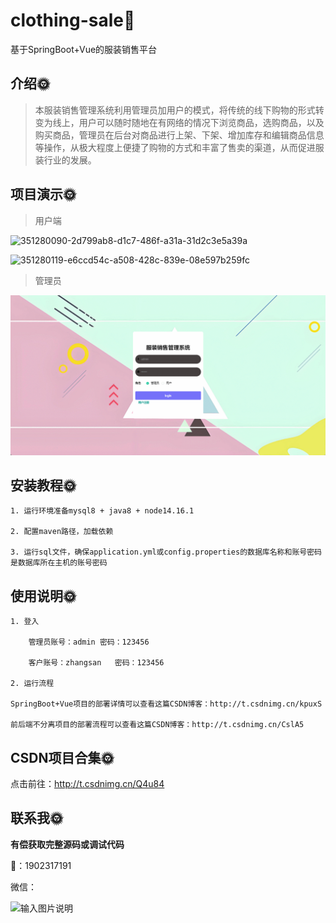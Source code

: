 # clothing-sale🎂

基于SpringBoot+Vue的服装销售平台

## 介绍🌞

> 本服装销售管理系统利用管理员加用户的模式，将传统的线下购物的形式转变为线上，用户可以随时随地在有网络的情况下浏览商品，选购商品，以及购买商品，管理员在后台对商品进行上架、下架、增加库存和编辑商品信息等操作，从极大程度上便捷了购物的方式和丰富了售卖的渠道，从而促进服装行业的发展。

## 项目演示🌞

> 用户端

![351280090-2d799ab8-d1c7-486f-a31a-31d2c3e5a39a](files/351280090-2d799ab8-d1c7-486f-a31a-31d2c3e5a39a.gif)



![351280119-e6ccd54c-a508-428c-839e-08e597b259fc](files/351280119-e6ccd54c-a508-428c-839e-08e597b259fc.gif)



> 管理员

![351280799-6fcedf9c-49f5-4b8c-bff4-94c9ff9da418](files/351280799-6fcedf9c-49f5-4b8c-bff4-94c9ff9da418.gif)

## 安装教程🌞

```
1. 运行环境准备mysql8 + java8 + node14.16.1

2. 配置maven路径，加载依赖

3. 运行sql文件，确保application.yml或config.properties的数据库名称和账号密码是数据库所在主机的账号密码
```



## 使用说明🌞

```
1. 登入

	管理员账号：admin	密码：123456

	客户账号：zhangsan	密码：123456
  
2. 运行流程

SpringBoot+Vue项目的部署详情可以查看这篇CSDN博客：http://t.csdnimg.cn/kpuxS

前后端不分离项目的部署流程可以查看这篇CSDN博客：http://t.csdnimg.cn/CslA5
```



## CSDN项目合集🌞

点击前往：http://t.csdnimg.cn/Q4u84



## 联系我🌞

**有偿获取完整源码或调试代码**

🐧：1902317191

微信：



![输入图片说明](https://gitee.com/luooin/liulangdongwujiuzhu/raw/main/files/image3.png)